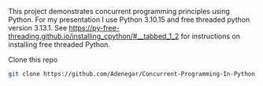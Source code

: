 This project demonstrates concurrent programming principles using Python. For my presentation I use Python 3.10.15 and free threaded python version 3.13.1. See https://py-free-threading.github.io/installing_cpython/#__tabbed_1_2 for instructions on installing free threaded Python. 

Clone this repo
``` bash
git clone https://github.com/Adenegar/Concurrent-Programming-In-Python
```
